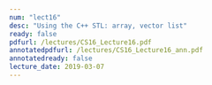 ```yaml
---
num: "lect16"
desc: "Using the C++ STL: array, vector list"
ready: false
pdfurl: /lectures/CS16_Lecture16.pdf
annotatedpdfurl: /lectures/CS16_Lecture16_ann.pdf
annotatedready: false
lecture_date: 2019-03-07
---
```

